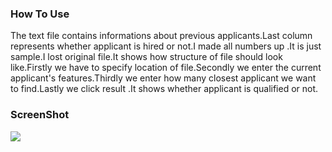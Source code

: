 ### How To Use
The text file contains informations about previous applicants.Last column represents whether applicant is hired or not.I made all numbers up .It is just sample.I lost original file.It shows how structure of file should look like.Firstly we have to specify location of file.Secondly we enter the current applicant's features.Thirdly we enter how many closest applicant we want to find.Lastly we click result .It shows whether applicant is qualified or not.


### ScreenShot

<p>
    <img src="ScreenShot/Ashampoo_Snap_23 Nisan 2020 Perşembe_18h37m51s_017_.png"/>
</p>



